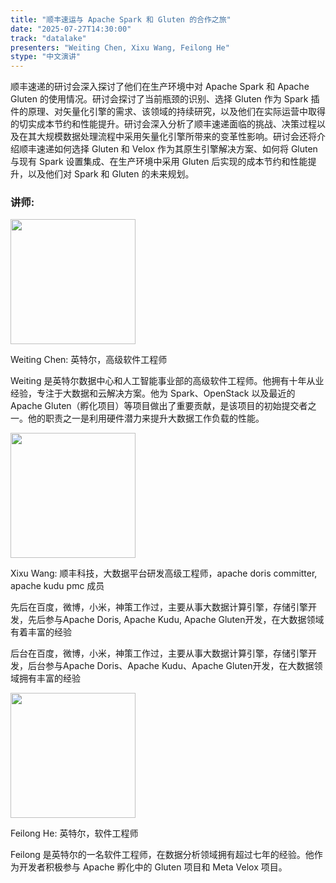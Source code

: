 ```yaml
---
title: "顺丰速运与 Apache Spark 和 Gluten 的合作之旅"
date: "2025-07-27T14:30:00"
track: "datalake"
presenters: "Weiting Chen, Xixu Wang, Feilong He"
stype: "中文演讲"
---
```


顺丰速递的研讨会深入探讨了他们在生产环境中对 Apache Spark 和 Apache Gluten 的使用情况。研讨会探讨了当前瓶颈的识别、选择 Gluten 作为 Spark 插件的原理、对矢量化引擎的需求、该领域的持续研究，以及他们在实际运营中取得的切实成本节约和性能提升。研讨会深入分析了顺丰速递面临的挑战、决策过程以及在其大规模数据处理流程中采用矢量化引擎所带来的变革性影响。研讨会还将介绍顺丰速递如何选择 Gluten 和 Velox 作为其原生引擎解决方案、如何将 Gluten 与现有 Spark 设置集成、在生产环境中采用 Gluten 后实现的成本节约和性能提升，以及他们对 Spark 和 Gluten 的未来规划。

### 讲师:

<img src="https://sessionize.com/image/e235-400o400o1-KjhshizwVAnsatfkEDJsxo.png" width="200" /><br/>

Weiting Chen: 英特尔，高级软件工程师

Weiting 是英特尔数据中心和人工智能事业部的高级软件工程师。他拥有十年从业经验，专注于大数据和云解决方案。他为 Spark、OpenStack 以及最近的 Apache Gluten（孵化项目）等项目做出了重要贡献，是该项目的初始提交者之一。他的职责之一是利用硬件潜力来提升大数据工作负载的性能。


<img src="https://sessionize.com/image/22e8-400o400o1-nPfwNC4gYPKosjbJtNQhjh.jpg" width="200" /><br/>

Xixu Wang: 顺丰科技，大数据平台研发高级工程师，apache doris committer, apache kudu pmc 成员

先后在百度，微博，小米，神策工作过，主要从事大数据计算引擎，存储引擎开发，先后参与Apache Doris, Apache Kudu, Apache Gluten开发，在大数据领域有着丰富的经验

后台在百度，微博，小米，神策工作过，主要从事大数据计算引擎，存储引擎开发，后台参与Apache Doris、Apache Kudu、Apache Gluten开发，在大数据领域拥有丰富的经验


<img src="https://sessionize.com/image/bb1f-400o400o1-hpctkrGW8rkQqshJ2MRrG9.jpg" width="200" /><br/>

Feilong He: 英特尔，软件工程师

Feilong 是英特尔的一名软件工程师，在数据分析领域拥有超过七年的经验。他作为开发者积极参与 Apache 孵化中的 Gluten 项目和 Meta Velox 项目。